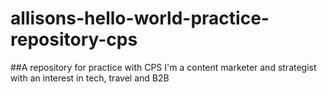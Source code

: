 # allisons-hello-world-practice-repository-cps
##A repository for practice with CPS
I'm a content marketer and strategist with an interest in tech, travel and B2B
